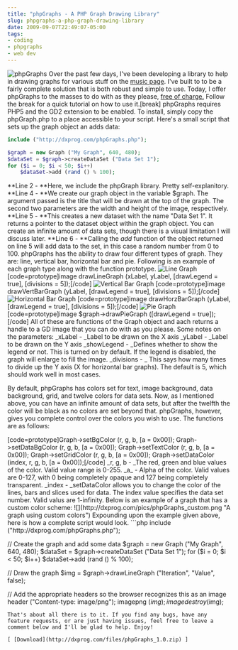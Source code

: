```yaml
---
title: "phpGraphs - A PHP Graph Drawing Library"
slug: phpgraphs-a-php-graph-drawing-library
date: 2009-09-07T22:49:07-05:00
tags:
- coding
- phpgraphs
- web dev
---
```

![](http://images.dxprog.com/blog/phpgraphs.png "phpGraphs")
Over the past few days, I've been developing a library to help in drawing graphs for various stuff on the [music page](http://dxprog.com/entry/celebrating-one-year-of-the-music-page). I've built to to be a fairly complete solution that is both robust and simple to use. Today, I offer phpGraphs to the masses to do with as they please, [free of charge.](http://dxprog.com/files/phpGraphs_1.0.zip) Follow the break for a quick tutorial on how to use it.[break]
phpGraphs requires PHP5 and the GD2 extension to be enabled. To install, simply copy the phpGraph.php to a place accessible to your script.
Here's a small script that sets up the graph object an adds data:
```php
include ("http://dxprog.com/phpGraphs.php");

$graph = new Graph ("My Graph", 640, 480);
$dataSet = $graph->createDataSet ("Data Set 1");
for ($i = 0; $i < 50; $i++)
	$dataSet->add (rand () % 100);
```

**Line 2 - **Here, we include the phpGraph library. Pretty self-explanitory.
**Line 4 - **We create our graph object in the variable $graph. The argument passed is the title that will be drawn at the top of the graph. The second two parameters are the width and height of the image, respectively.
**Line 5 - **This creates a new dataset with the name "Data Set 1". It returns a pointer to the dataset object within the graph object. You can create an infinite amount of data sets, though there is a visual limitation I will discuss later.
**Line 6 - **Calling the _add_ function of the object returned on line 5 will add data to the set, in this case a random number from 0 to 100.
phpGraphs has the ability to draw four different types of graph. They are: line, vertical bar, horizontal bar and pie. Following is an example of each graph type along with the function prototype.
![](http://dxprog.com/pics/phpGraphs_line.png "Line Graph")
[code=prototype]image drawLineGraph (xLabel, yLabel, [drawLegend = true], [divisions = 5]);[/code]
![](http://dxprog.com/pics/phpGraphs_vbar.png "Vertical Bar Graph")
[code=prototype]image drawVertBarGraph (yLabel, [drawLegend = true], [divisions = 5]);[/code]
![](http://dxprog.com/pics/phpGraphs_hbar.png "Horizontal Bar Graph")
[code=prototype]image drawHorzBarGraph (yLabel, [drawLegend = true], [divisions = 5]);[/code]
![](http://dxprog.com/pics/phpGraphs_pie.png "Pie Graph")
[code=prototype]image $graph->drawPieGraph ([drawLegend = true]);[/code]
All of these are functions of the Graph object and aach returns a handle to a GD image that you can do with as you please. Some notes on the parameters:
_xLabel - _Label to be drawn on the X axis
_yLabel - _Label to be drawn on the Y axis
_showLegend - _Defines whether to show the legend or not. This is turned on by default. If the legend is disabled, the graph will enlarge to fill the image.
_divisions - _ This says how many times to divide up the Y axis (X for horizontal bar graphs). The default is 5, which should work well in most cases.</p>
<p>By default, phpGraphs has colors set for text, image background, data background, grid, and twelve colors for data sets. Now, as I mentioned above, you can have an infinite amount of data sets, but after the twelfth the color will be black as no colors are set beyond that. phpGraphs, however, gives you complete control over the colors you wish to use. The functions are as follows:</p>
[code=prototype]Graph->setBgColor (r, g, b, [a = 0x00]);
Graph->setDataBgColor (r, g, b, [a = 0x00]);
Graph->setTextColor (r, g, b, [a = 0x00]);
Graph->setGridColor (r, g, b, [a = 0x00]);
Graph->setDataColor (index, r, g, b, [a = 0x00]);[/code]
_r, g, b - _The red, green and blue values of the color. Valid value range is 0-255.
_a_ - Alpha of the color. Valid values are 0-127, with 0 being completely opaque and 127 being completely transparent.
_index - _setDataColor allows you to change the color of the lines, bars and slices used for data. The index value specifies the data set number. Valid valus are 1-infinity.
Below is an example of a graph that has a custom color scheme:
![](http://dxprog.com/pics/phpGraphs_custom.png "A graph using custom colors")
Expounding upon the example given above, here is how a complete script would look.
```php
include ("http://dxprog.com/phpGraphs.php");

// Create the graph and add some data
$graph = new Graph ("My Graph", 640, 480);
$dataSet = $graph->createDataSet ("Data Set 1");
for ($i = 0; $i < 50; $i++)
	$dataSet->add (rand () % 100);

// Draw the graph
$img = $graph->drawLineGraph ("Iteration", "Value", false);

// Add the appropriate headers so the browser recognizes this as an image
header ("Content-type: image/png");
imagepng ($img);
imagedestroy ($img);
```
That's about all there is to it. If you find any bugs, have any feature requests, or are just having issues, feel free to leave a comment below and I'll be glad to help. Enjoy!

[ [Download](http://dxprog.com/files/phpGraphs_1.0.zip) ]
